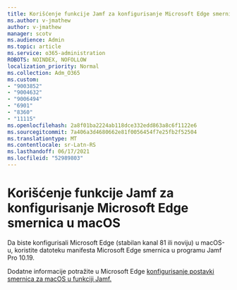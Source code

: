 ```yaml
---
title: Korišćenje funkcije Jamf za konfigurisanje Microsoft Edge smernica u macOS
ms.author: v-jmathew
author: v-jmathew
manager: scotv
ms.audience: Admin
ms.topic: article
ms.service: o365-administration
ROBOTS: NOINDEX, NOFOLLOW
localization_priority: Normal
ms.collection: Adm_O365
ms.custom:
- "9003852"
- "9004632"
- "9006494"
- "6901"
- "8360"
- "11115"
ms.openlocfilehash: 2a8f01ba2224ab118dce332edd863a8c6f1122e6
ms.sourcegitcommit: 7a406a3d4680662e81f0056454f7e25fb2f52504
ms.translationtype: MT
ms.contentlocale: sr-Latn-RS
ms.lasthandoff: 06/17/2021
ms.locfileid: "52989803"
---
```

# <a name="use-jamf-to-configure-microsoft-edge-policy-settings-on-macos"></a>Korišćenje funkcije Jamf za konfigurisanje Microsoft Edge smernica u macOS

Da biste konfigurisali Microsoft Edge (stabilan kanal 81 ili noviju) u macOS-u, koristite datoteku manifesta Microsoft Edge smernica u programu Jamf Pro 10.19.

Dodatne informacije potražite u Microsoft Edge [konfigurisanje postavki smernica za macOS u funkciji Jamf.](https://go.microsoft.com/fwlink/?linkid=2134761)
